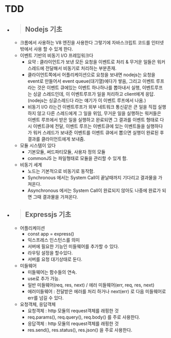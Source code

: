 # TDD


- > ## Nodejs 기초
  - 크롬에서 사용하는 V8 엔진을 사용한다 그렇기에 자바스크립트 코드를 인터넷 밖에서 사용 할 수 있게 한다.
  - 이벤트 기반의 비동기 I/O 프레임워크다
    - 요약 : 클라이언트가 보낸 모든 요청을 이벤트로 처리 & 무거운 일들은 워커스레드에 전달해서 비동기로 처리하는 부분존재.
    - 클라이언트쪽에서 어플리케이션으로 요청을 보내면 nodejs는 요청을 event로 만들어서 event queue(대기열)에다가 쌓음, 그리고 이벤트 루프라는 것은 이벤트 큐에있는 이벤트 하나하나를 뽑아내서 실행, 이벤트루프는 싱글 스레드인데, 이 이벤트루프가 일을 처리하고 client에게 응답. (nodejs는 싱글스레드다 라는 얘기가 이 이벤트 루프에서 나옴.)
    - 비동기 I/O 라는건 이벤트루프가 외부 네트워크 통신같은 큰 일을 직접 실행하지 않고 다른 스레드에게 그 일을 위임, 무거운 일을 실행하는 워커들은 이벤트 루프에서 받은 일을 실행하고 완료되면 그 결과를 이벤트 형태로 다시 이벤트큐에 전달, 이벤트 루프는 이벤트큐에 있는 이벤트들을 실행하다가 워커 스레드가 보내준 이벤트를 이벤트 큐에서 뽑으면 실행이 완료된 후 결과를 클라이언트에게 보내줌.
  - 모듈 시스템이 있다
    - 기본모듈, 써드파티모듈, 사용자 정의 모듈
    - commonJS 는 파일형태로 모듈을 관리할 수 있게 함.
  - 비동기 세계
    - 노드는 기본적으로 비동기로 동작함.
    - Synchronous 에서는 System Call이 끝날때까지 기다리고 결과물을 가져온다.
    - Asynchronous 에서는 System Call이 완료되지 않아도 나중에 완료가 되면 그때 결과물을 가져온다.

- > ## Expressjs 기초
  - 어플리케이션
    - const app = express()
    - 익스프레스 인스턴스를 의미
    - 서버에 필요한 기능인 미들웨어를 추가할 수 있다.
    - 라우팅 설정을 할수있다.
    - 서버를 요청 대기상태로 둔다.
  - 미들웨어
    - 미들웨어는 함수들의 연속.
    - use로 추가 가능.
    - 일반 미들웨어(req, res, next) / 에러 미들웨어(err, req, res, next)
    - 에러미들웨어 : 전달받은 에러를 처리 하거나 next(err) 로 다음 미들웨어로 err를 넘길 수 있다.
  - 요청객체, 응답객체
    - 요청객체 : http 모듈의 request객체를 래핑한 것
    - req.params(), req.query(), req.body() 를 주로 사용한다.
    - 응답객체 : http 모듈의 request객체를 래핑한 것
    - res.send(), res.status(), res.json() 을 주로 사용한다.
